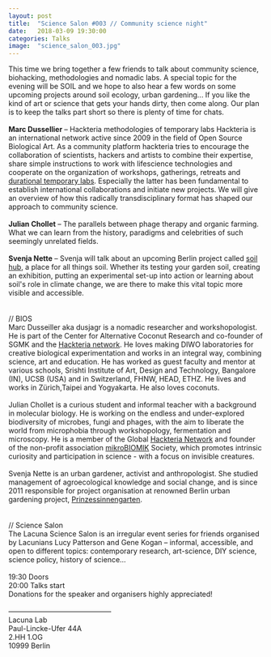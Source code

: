 ```yaml
---
layout: post
title:  "Science Salon #003 // Community science night"
date:   2018-03-09 19:30:00
categories: Talks
image:	"science_salon_003.jpg"
---
```


This time we bring together a few friends to talk about community science, biohacking, methodologies and nomadic labs. A special topic for the evening will be SOIL and we hope to also hear a few words on some upcoming projects around soil ecology, urban gardening... If you like the kind of art or science that gets your hands dirty, then come along. Our plan is to keep the talks part short so there is plenty of time for chats.
<br/><br/>
**Marc Dussellier** – Hackteria methodologies of temporary labs
Hackteria is an international network active since 2009 in the field of Open Source Biological Art. As a community platform hackteria tries to encourage the collaboration of scientists, hackers and artists to combine their expertise, share simple instructions to work with lifescience technologies and cooperate on the organization of workshops, gatherings, retreats and [durational temporary labs](https://www.hackteria.org/wiki/Main_Page#HackteriaLabs.2C_Temporary_Labs_and_Collaborative_Production_Events). Especially the latter has been fundamental to establish international collaborations and initiate new projects. We will give an overview of how this radically transdisciplinary format has shaped our approach to community science.
<br/><br/>
**Julian Chollet** – The parallels between phage therapy and organic farming. 
What we can learn from the history, paradigms and celebrities of such seemingly unrelated fields.
<br/><br/>
**Svenja Nette** – Svenja will talk about an upcoming Berlin project called [soil hub](https://soil-hub.org/), a place for all things soil. Whether its testing your garden soil, creating an exhibition, putting an experimental set-up into action or learning about soil's role in climate change, we are there to make this vital topic more visible and accessible.
<br/><br/><br/>
// BIOS<br/>
Marc Dusseiller aka dusjagr is a nomadic researcher and workshopologist. He is part of the Center for Alternative Coconut Research and co-founder of SGMK and the [Hackteria network](https://www.hackteria.org/). He loves making DIWO laboratories for creative biological experimentation and works in an integral way, combining science, art and education. He has worked as guest faculty and mentor at various schools, Srishti Institute of Art, Design and Technology, Bangalore (IN), UCSB (USA) and in Switzerland, FHNW, HEAD, ETHZ. He lives and works in Zürich,Taipei and Yogyakarta. He also loves coconuts.
<br/><br/>
Julian Chollet is a curious student and informal teacher with a background in molecular biology. He is working on the endless and under-explored biodiversity of microbes, fungi and phages, with the aim to liberate the world from microphobia through workshopology, fermentation and microscopy. He is a member of the Global [Hackteria Network](https://www.hackteria.org/) and founder of the non-profit association [mikroBIOMIK](https://mikrobiomik.org/) Society, which promotes intrinsic curiosity and participation in science - with a focus on invisible creatures.
<br/><br/>
Svenja Nette is an urban gardener, activist and anthropologist. She studied management of agroecological knowledge and social change, and is since 2011 responsible for project organisation at renowned Berlin urban gardening project, [Prinzessinnengarten](http://prinzessinnengarten.net/).
<br/><br/><br/>
// Science Salon<br/>
The Lacuna Science Salon is an irregular event series for friends organised by Lacunians Lucy Patterson and Gene Kogan – informal, accessible, and open to different topics: contemporary research, art-science, DIY science, science policy, history of science…
<br/><br/>
19:30 Doors<br/>
20:00 Talks start<br/>
Donations for the speaker and organisers highly appreciated!
<br/><br/>
–––––––––––––––––––––––––––––<br/>
Lacuna Lab<br/>
Paul-Lincke-Ufer 44A<br/>
2.HH 1.OG<br/>
10999 Berlin<br/>
